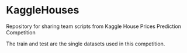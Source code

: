 # KaggleHouses
Repository for sharing team scripts from Kaggle House Prices Prediction Competition

The train and test are the single datasets used in this competition.
